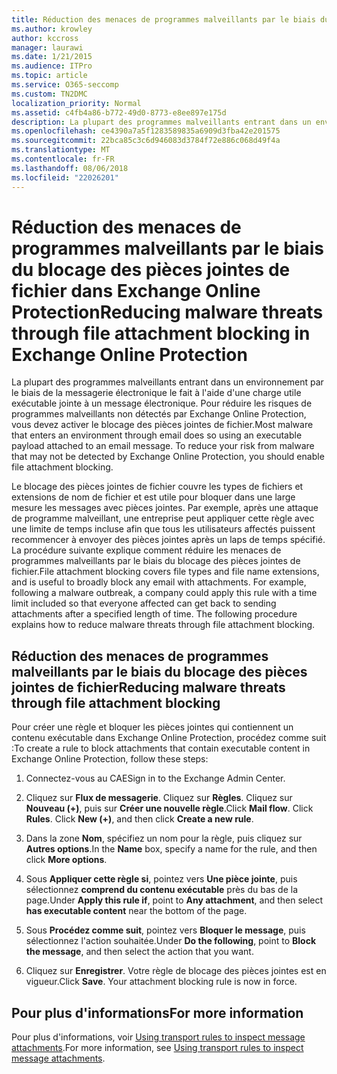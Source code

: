 ```yaml
---
title: Réduction des menaces de programmes malveillants par le biais du blocage des pièces jointes de fichier dans Exchange Online Protection
ms.author: krowley
author: kccross
manager: laurawi
ms.date: 1/21/2015
ms.audience: ITPro
ms.topic: article
ms.service: O365-seccomp
ms.custom: TN2DMC
localization_priority: Normal
ms.assetid: c4fb4a86-b772-49d0-8773-e8ee897e175d
description: La plupart des programmes malveillants entrant dans un environnement par le biais de la messagerie électronique le fait à l'aide d'une charge utile exécutable jointe à un message électronique. Pour réduire les risques de programmes malveillants non détectés par Exchange Online Protection, vous devez activer le blocage des pièces jointes de fichier.
ms.openlocfilehash: ce4390a7a5f1283589835a6909d3fba42e201575
ms.sourcegitcommit: 22bca85c3c6d946083d3784f72e886c068d49f4a
ms.translationtype: MT
ms.contentlocale: fr-FR
ms.lasthandoff: 08/06/2018
ms.locfileid: "22026201"
---
```

# <a name="reducing-malware-threats-through-file-attachment-blocking-in-exchange-online-protection"></a><span data-ttu-id="c8fe5-104">Réduction des menaces de programmes malveillants par le biais du blocage des pièces jointes de fichier dans Exchange Online Protection</span><span class="sxs-lookup"><span data-stu-id="c8fe5-104">Reducing malware threats through file attachment blocking in Exchange Online Protection</span></span>

<span data-ttu-id="c8fe5-p102">La plupart des programmes malveillants entrant dans un environnement par le biais de la messagerie électronique le fait à l'aide d'une charge utile exécutable jointe à un message électronique. Pour réduire les risques de programmes malveillants non détectés par Exchange Online Protection, vous devez activer le blocage des pièces jointes de fichier.</span><span class="sxs-lookup"><span data-stu-id="c8fe5-p102">Most malware that enters an environment through email does so using an executable payload attached to an email message. To reduce your risk from malware that may not be detected by Exchange Online Protection, you should enable file attachment blocking.</span></span> 
  
<span data-ttu-id="c8fe5-p103">Le blocage des pièces jointes de fichier couvre les types de fichiers et extensions de nom de fichier et est utile pour bloquer dans une large mesure les messages avec pièces jointes. Par exemple, après une attaque de programme malveillant, une entreprise peut appliquer cette règle avec une limite de temps incluse afin que tous les utilisateurs affectés puissent recommencer à envoyer des pièces jointes après un laps de temps spécifié. La procédure suivante explique comment réduire les menaces de programmes malveillants par le biais du blocage des pièces jointes de fichier.</span><span class="sxs-lookup"><span data-stu-id="c8fe5-p103">File attachment blocking covers file types and file name extensions, and is useful to broadly block any email with attachments. For example, following a malware outbreak, a company could apply this rule with a time limit included so that everyone affected can get back to sending attachments after a specified length of time. The following procedure explains how to reduce malware threats through file attachment blocking.</span></span> 
  
## <a name="reducing-malware-threats-through-file-attachment-blocking"></a><span data-ttu-id="c8fe5-110">Réduction des menaces de programmes malveillants par le biais du blocage des pièces jointes de fichier</span><span class="sxs-lookup"><span data-stu-id="c8fe5-110">Reducing malware threats through file attachment blocking</span></span>

<span data-ttu-id="c8fe5-111">Pour créer une règle et bloquer les pièces jointes qui contiennent un contenu exécutable dans Exchange Online Protection, procédez comme suit :</span><span class="sxs-lookup"><span data-stu-id="c8fe5-111">To create a rule to block attachments that contain executable content in Exchange Online Protection, follow these steps:</span></span>
  
1. <span data-ttu-id="c8fe5-112">Connectez-vous au CAE</span><span class="sxs-lookup"><span data-stu-id="c8fe5-112">Sign in to the Exchange Admin Center.</span></span>
    
2. <span data-ttu-id="c8fe5-p104">Cliquez sur **Flux de messagerie**. Cliquez sur **Règles**. Cliquez sur **Nouveau (+)**, puis sur **Créer une nouvelle règle**.</span><span class="sxs-lookup"><span data-stu-id="c8fe5-p104">Click **Mail flow**. Click **Rules**. Click **New (+)**, and then click **Create a new rule**.</span></span> 
    
3. <span data-ttu-id="c8fe5-116">Dans la zone **Nom**, spécifiez un nom pour la règle, puis cliquez sur **Autres options**.</span><span class="sxs-lookup"><span data-stu-id="c8fe5-116">In the **Name** box, specify a name for the rule, and then click **More options**.</span></span> 
    
4. <span data-ttu-id="c8fe5-117">Sous **Appliquer cette règle si**, pointez vers **Une pièce jointe**, puis sélectionnez **comprend du contenu exécutable** près du bas de la page.</span><span class="sxs-lookup"><span data-stu-id="c8fe5-117">Under **Apply this rule if**, point to **Any attachment**, and then select **has executable content** near the bottom of the page.</span></span> 
    
5. <span data-ttu-id="c8fe5-118">Sous **Procédez comme suit**, pointez vers **Bloquer le message**, puis sélectionnez l'action souhaitée.</span><span class="sxs-lookup"><span data-stu-id="c8fe5-118">Under **Do the following**, point to **Block the message**, and then select the action that you want.</span></span> 
    
6. <span data-ttu-id="c8fe5-p105">Cliquez sur **Enregistrer**. Votre règle de blocage des pièces jointes est en vigueur.</span><span class="sxs-lookup"><span data-stu-id="c8fe5-p105">Click **Save**. Your attachment blocking rule is now in force.</span></span> 
    
## <a name="for-more-information"></a><span data-ttu-id="c8fe5-121">Pour plus d'informations</span><span class="sxs-lookup"><span data-stu-id="c8fe5-121">For more information</span></span>

<span data-ttu-id="c8fe5-122">Pour plus d'informations, voir [Using transport rules to inspect message attachments](http://technet.microsoft.com/library/c0de687e-e33c-4e8a-b253-771494678795.aspx).</span><span class="sxs-lookup"><span data-stu-id="c8fe5-122">For more information, see [Using transport rules to inspect message attachments](http://technet.microsoft.com/library/c0de687e-e33c-4e8a-b253-771494678795.aspx).</span></span>
  

